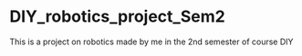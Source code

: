 # DIY_robotics_project_Sem2
This is a project on robotics made by me in the 2nd semester of course DIY
